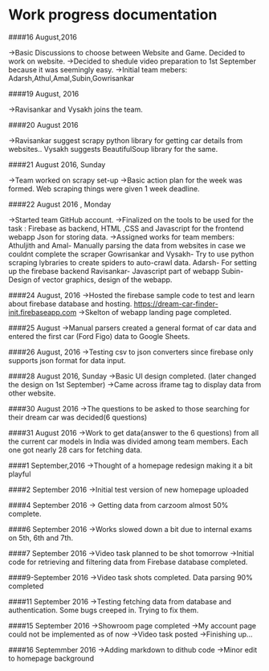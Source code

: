 # Work progress documentation

####16 August,2016

->Basic Discussions to choose between Website and Game.
Decided to work on website.
->Decided to shedule video preparation to 1st September because it was seemingly easy.
->Initial team mebers: Adarsh,Athul,Amal,Subin,Gowrisankar

####19 August, 2016

->Ravisankar and Vysakh joins the team.

####20 August 2016 

->Ravisankar suggest scrapy python library for getting car details from websites..
Vysakh suggests BeautifulSoup library for the same.

####21 August 2016, Sunday 

->Team worked on scrapy set-up
->Basic action plan for the week was formed. Web scraping things were given 1 week deadline.

####22 August 2016 , Monday

->Started team GitHub account.
->Finalized on the tools to be used for the task :
Firebase as backend, 
HTML ,CSS and Javascript for the frontend webapp
Json for storing data.
->Assigned works for team members:
Athuljith and Amal- Manually parsing the data from websites in case we couldnt complete the scraper
Gowrisankar and Vysakh- Try to use python scraping lybraries to create spiders to auto-crawl data.
Adarsh- For setting up the firebase backend
Ravisankar- Javascript part of webapp
Subin- Design of vector graphics, design of the webapp.

####24 August, 2016
->Hosted the firebase sample code to test and learn about firebase database and hosting. https://dream-car-finder-init.firebaseapp.com
->Skelton of webapp landing page completed.

####25 August
->Manual parsers created a general format of car data and entered the first car (Ford Figo) data to Google Sheets.


####26 August, 2016
->Testing csv to json converters since firebase only supports json format for data input.


####28 August 2016, Sunday
->Basic UI design completed. (later changed the design on 1st September)
->Came across iframe tag to display data from other website. 


####30 August 2016
->The questions to be asked to those searching for their dream car was decided(6 questions)

####31 August 2016
->Work to get data{answer to the 6 questions) from all the current car models in India was divided among team members. Each one got nearly 28 cars for fetching data.

####1 September,2016
->Thought of a homepage redesign making it a bit playful

####2 September 2016
->Initial test version of new homepage uploaded

####4 September 2016
-> Getting data from carzoom almost 50% complete.

####6 September 2016
->Works slowed down a bit due to internal exams on 5th, 6th and 7th.

####7 September 2016
->Video task planned to be shot tomorrow
->Initial code for retrieving and filtering data from Firebase database completed.

####9-September 2016
->Video task shots completed.
Data parsing 90% completed

####11 September 2016
->Testing fetching data from database and authentication. Some bugs creeped in. Trying to fix them.

####15 September 2016
->Showroom page completed
->My account page could not be implemented as of now
->Video task posted
->Finishing up...

####16 Septemmber 2016
->Adding markdown to dithub code
->Minor edit to homepage background
